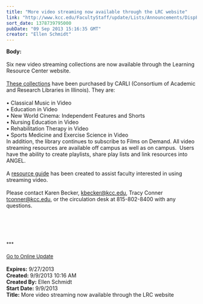 ```yaml
---
title: "More video streaming now available through the LRC website"
link: "http://www.kcc.edu/FacultyStaff/update/Lists/Announcements/DispForm.aspx?ID=1233"
sort_date: 1378739795000
pubDate: "09 Sep 2013 15:16:35 GMT"
creator: "Ellen Schmidt"
---
```


<div><b>Body:</b> <div class="ExternalClassA81D49AE38AF4928B27EF8DF98D73166"><div><br />Six new video streaming collections are now available through the Learning Resource Center website.</div>
<div><br /><a href="/library/Pages/find.aspx#clips">These collections</a> have been purchased by CARLI (Consortium of Academic and Research Libraries in Illinois). They are: </div>
<div> <br />• Classical Music in Video<br />• Education in Video<br />• New World Cinema: Independent Features and Shorts<br />• Nursing Education in Video<br />• Rehabilitation Therapy in Video<br />• Sports Medicine and Exercise Science in Video<br /></div>
<div>In addition, the library continues to subscribe to Films on Demand. All video streaming resources are available off campus as well as on campus.  Users have the ability to create playlists, share play lists and link resources into ANGEL. </div>
<div> </div>
<div>A <a href="http://kcc.libguides.com/streamingvideo">resource guide</a> has been created to assist faculty interested in using streaming video.</div>
<div> </div>
<div>Please contact Karen Becker, <a href="mailto:kbecker@kcc.edu">kbecker@kcc.edu</a>, Tracy Conner <a href="mailto:tconner@kcc.edu">tconner@kcc.edu</a>, or the circulation desk at 815-802-8400 with any questions.</div>
<div> </div>
<div> </div>
<div> </div>
<div> </div>
<div>
<div><br />
<div></div>
<div>
<div>
<div></div>
<div><font size="2">***</font></div>
<div><font size="2"></font> </div>
<div><font size="2"></font></div>
<div><font size="2"></font></div>
<div><font size="2"></font></div>
<div><font size="2"></font></div>
<div><font size="2"></font></div>
<div><font size="2"></font></div>
<div><font size="2"></font></div>
<div><font size="2"></font></div>
<div><font size="2"><a href="/FacultyStaff/update/Pages/dailyupdate.aspx">Go to Online Update</a></font></div>
<div><font size="2"></font></div></div></div></div></div>
<div> </div></div></div>
<div><b>Expires:</b> 9/27/2013</div>
<div><b>Created:</b> 9/9/2013 10:16 AM</div>
<div><b>Created By:</b> Ellen Schmidt</div>
<div><b>Start Date:</b> 9/9/2013</div>
<div><b>Title:</b> More video streaming now available through the LRC website</div>
